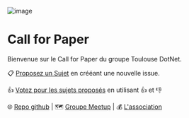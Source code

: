 ![image](https://asso.dotnettlse.fr/assets/banner.png)

# Call for Paper

Bienvenue sur le Call for Paper du groupe Toulouse DotNet.

📋 [Proposez un Sujet](https://github.com/dotnettlse/call-for-paper/issues/new) en crééant une nouvelle issue.

👍 [Votez pour les sujets proposés](https://github.com/dotnettlse/call-for-paper/issues) en utilisant 👍 et 👎

🌐 [Repo github](https://github.com/dotnettlse/meetups)
| 🗺️ [Groupe Meetup](https://www.meetup.com/fr-FR/Meetup-NET-Toulouse/)
| 💰 [L'association](https://asso.dotnettlse.fr/)


